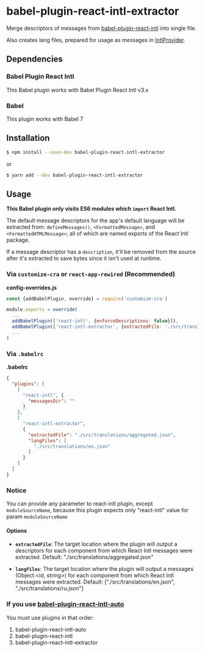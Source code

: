 # babel-plugin-react-intl-extractor

Merge descriptors of messages from 
[babel-plugin-react-intl](https://github.com/yahoo/babel-plugin-react-intl) into single file.

Also creates lang files, prepared for usage as messages
in [IntlProvider](https://github.com/yahoo/react-intl/wiki/Components#intlprovider). 

## Dependencies

### Babel Plugin React Intl
This Babel plugin works with Babel Plugin React Intl v3.x
  
### Babel
This plugin works with Babel 7

## Installation

```sh
$ npm install --save-dev babel-plugin-react-intl-extractor
```
or
```sh
$ yarn add --dev babel-plugin-react-intl-extractor
```

## Usage

**This Babel plugin only visits ES6 modules which `import` React Intl.**

The default message descriptors for the app's default language will 
be extracted from: `defineMessages()`, `<FormattedMessage>`, and `<FormattedHTMLMessage>`; all of which are named exports of the React Intl package.

If a message descriptor has a `description`, it'll be removed 
from the source after it's extracted to save bytes since it isn't used at runtime.

### Via `customize-cra` or `react-app-rewired` (Recommended)

**config-overrides.js**

```javascript
const {addBabelPlugin, override} = require('customize-cra')

module.exports = override(
  ...
  addBabelPlugin(['react-intl', {enforceDescriptions: false}]),
  addBabelPlugin(['react-intl-extractor', {extractedFile: './src/translations/aggregated.json'}]),
  ...
)
```

### Via `.babelrc`

**.babelrc**

```json
{
  "plugins": [
    [
      "react-intl", {
        "messagesDir": ""
      }
    ],
    [
      "react-intl-extractor",
      {
        "extractedFile": "./src/translations/aggregated.json",
        "langFiles": [
          "./src/translations/en.json"
        ]
      }
    ]
  ]
}
```

### Notice
You can provide any parameter to react-intl plugin, except `moduleSourceName`,
because this plugin expects only "react-intl" value for param `moduleSourceName`

#### Options

- **`extractedFile`**: The target location where the plugin will output a descriptors for each component from which React Intl messages were extracted. Default: "./src/translations/aggregated.json"

- **`langFiles`**: The target location where the plugin will output a messages (Object.<id, string>) for each component from which React Intl messages were extracted. Default: ["./src/translations/en.json", "./src/translations/ru.json"]

### If you use [babel-plugin-react-intl-auto](https://github.com/akameco/babel-plugin-react-intl-auto)
You must use plugins in that order:
1. babel-plugin-react-intl-auto
2. babel-plugin-react-intl
3. babel-plugin-react-intl-extractor
